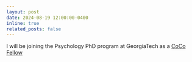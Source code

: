 ```yaml
---
layout: post
date: 2024-08-19 12:00:00-0400
inline: true
related_posts: false
---
```


I will be joining the Psychology PhD program at GeorgiaTech as a [CoCo Fellow](https://coco.psych.gatech.edu/)
